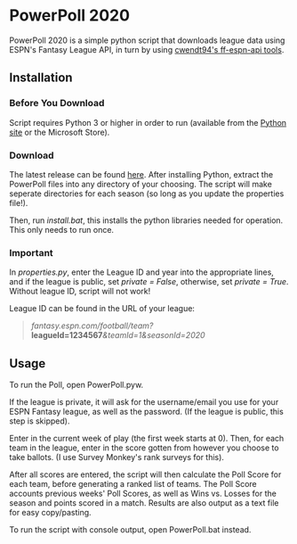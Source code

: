 # PowerPoll 2020
PowerPoll 2020 is a simple python script that downloads league data using ESPN's Fantasy League API, in turn by using [cwendt94's ff-espn-api tools](https://github.com/cwendt94/ff-espn-api).
##  Installation
### Before You Download
Script requires Python 3 or higher in order to run (available from the [Python site](https://www.python.org/downloads/) or the Microsoft Store).

### Download
The latest release can be found [here](https://github.com/alexteeter/PowerPoll/releases).
After installing Python, extract the PowerPoll files into any directory of your choosing. The script will make seperate directories for each season (so long as you update the properties file!).

Then, run *install.bat*, this installs the python libraries needed for operation. This only needs to run once.
### Important
In *properties.py*, enter the League ID and year into the appropriate lines, and if the league is public, set *private = False*, otherwise, set *private = True*. Without league ID, script will not work!

League ID can be found in the URL of your league:
>*fantasy.espn.com/football/team?*__leagueId=1234567__*&teamId=1&seasonId=2020*

## Usage

To run the Poll, open PowerPoll.pyw.

If the league is private, it will ask for the username/email you use for your ESPN Fantasy league, as well as the password. (If the league is public, this step is skipped).

Enter in the current week of play (the first week starts at 0). Then, for each team in the league, enter in the score gotten from however you choose to take ballots. (I use Survey Monkey's rank surveys for this).

After all scores are entered, the script will then calculate the Poll Score for each team, before generating a ranked list of teams. The Poll Score accounts previous weeks' Poll Scores, as well as Wins vs. Losses for the season and points scored in a match.
Results are also output as a text file for easy copy/pasting.

To run the script with console output, open PowerPoll.bat instead.

